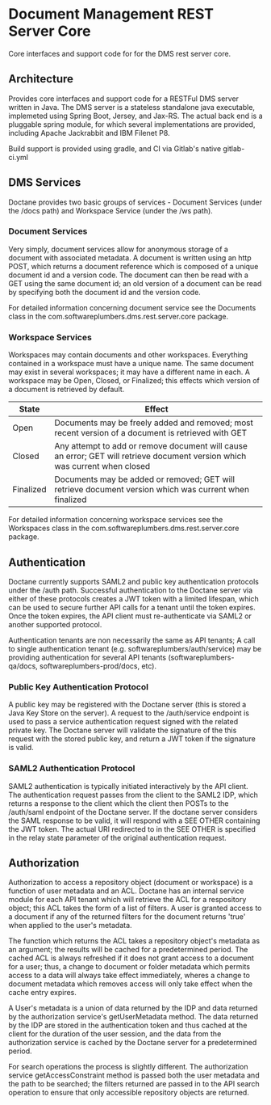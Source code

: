 # Document Management REST Server Core

Core interfaces and support code for for the DMS rest server core.

## Architecture

Provides core interfaces and support code for a RESTFul DMS server written in Java. The DMS server is a stateless standalone java executable, implemeted using Spring Boot, Jersey, and Jax-RS. The actual back end is a pluggable spring module, for which several implementations are provided, including Apache Jackrabbit and IBM Filenet P8.

Build support is provided using gradle, and CI via Gitlab's native gitlab-ci.yml

## DMS Services

Doctane provides two basic groups of services - Document Services (under the <tenant>/docs path) and Workspace Service (under the <tenant>/ws path).

### Document Services 

Very simply, document services allow for anonymous storage of a document with associated metadata. A document is written using an http 
POST, which returns a document reference which is composed of a unique document id and a version code. The document can then be read with a GET 
using the same document id; an old version of a document can be read by specifying both the document id and the version code.

For detailed information concerning document service see the Documents class in the com.softwareplumbers.dms.rest.server.core package.

### Workspace Services

Workspaces may contain documents and other workspaces. Everything contained in a workspace must have a unique name. The same document 
may exist in several workspaces; it may have a different name in each. A workspace may be Open, Closed, or Finalized; this effects
which version of a document is retrieved by default.

  | State      | Effect |
  |------------|--------|
  | Open       | Documents may be freely added and removed; most recent version of a document is retrieved with GET |
  | Closed     | Any attempt to add or remove document will cause an error; GET will retrieve document version which was current when closed |
  | Finalized  | Documents may be added or removed;  GET will retrieve document version which was current when finalized |
 
For detailed information concerning workspace services see the Workspaces class in the com.softwareplumbers.dms.rest.server.core package.

## Authentication

Doctane currently supports SAML2 and public key authentication protocols under the <authentication tenant>/auth path. Successful authentication to the Doctane server via either
of these protocols creates a JWT token with a limited lifespan, which can be used to secure further API calls for a tenant until the token expires.
Once the token expires, the API client must re-authenticate via SAML2 or another supported protocol.

Authentication tenants are non necessarily the same as API tenants; A call to single authentication tenant (e.g. softwareplumbers/auth/service) may be
providing authentication for several API tenants (softwareplumbers-qa/docs, softwareplumbers-prod/docs, etc).

### Public Key Authentication Protocol

A public key may be registered with the Doctane server (this is stored a Java Key Store on the server). A request to the <authentication tenant>/auth/service 
endpoint is used to pass a service authentication request signed with the related private key. The Doctane server will validate the 
signature of the this request with the stored public key, and return a JWT token if the signature is valid.

### SAML2 Authentication Protocol

SAML2 authentication is typically initiated interactively by the API client. The authentication request passes from the client to the
SAML2 IDP, which returns a response to the client which the client then POSTs to the <authentication-tenant>/auth/saml endpoint of the Doctane server. If the 
doctane server considers the SAML response to be valid, it will respond with a SEE OTHER containing the JWT token. The actual URI 
redirected to in the SEE OTHER is specified in the relay state parameter of the original authentication request.

## Authorization

Authorization to access a repository object (document or workspace) is a function of user metadata and an ACL. Doctane has an internal 
service module for each API tenant which will retrieve the ACL for a respository object; this ACL takes the form of a list of filters. 
A user is granted access to a document if any of the returned filters for the document returns 'true' when applied to the user's metadata.

The function which returns the ACL takes a repository object's metadata as an argument; the results will be cached for a predetermined period. 
The cached ACL is always refreshed if it does not grant access to a document for a user; thus, a change to document or folder metadata
which permits access to a data will always take effect immediately, wheres a change to document metadata which removes access will only 
take effect when the cache entry expires.

A User's metadata is a union of data returned by the IDP and data returned by the authorization service's getUserMetadata method. The
data returned by the IDP are stored in the authentication token and thus cached at the client for the duration of the user session, 
and the data from the authorization service is cached by the Doctane server for a predetermined period.

For search operations the process is slightly different. The authorization service getAccessConstraint method is passed both the user
metadata and the path to be searched; the filters returned are passed in to the API search operation to ensure that only accessible
repository objects are returned.



